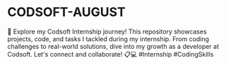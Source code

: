 # CODSOFT-AUGUST
🚀 Explore my Codsoft Internship journey! This repository showcases projects, code, and tasks I tackled during my internship. From coding challenges to real-world solutions, dive into my growth as a developer at Codsoft. Let's connect and collaborate! 📋💻 #Internship #CodingSkills
